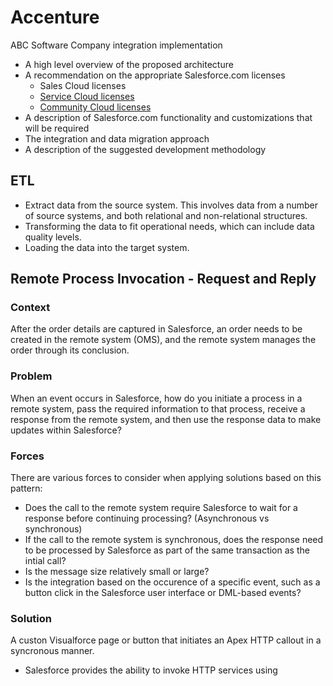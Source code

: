 # Accenture
ABC Software Company integration implementation

 * A high level overview of the proposed architecture
 * A recommendation on the appropriate Salesforce.com licenses
    * Sales Cloud licenses
    * [Service Cloud licenses](https://www.salesforce.com/products/community-cloud/overview/)
    * [Community Cloud licenses](https://www.salesforce.com/products/community-cloud/overview/)
 * A description of Salesforce.com functionality and customizations that will be required 
 * The integration and data migration approach
 * A description of the suggested development methodology
 
 
 ## ETL 
  * Extract data from the source system.  This involves data from a number of source systems, and both relational and non-relational structures.
  * Transforming the data to fit operational needs, which can include data quality levels.
  * Loading the data into the target system.

## Remote Process Invocation - Request and Reply
### Context
After the order details are captured in Salesforce, an order needs to be created in the remote system (OMS), and the remote system manages the order through its conclusion.

### Problem
When an event occurs in Salesforce, how do you initiate a process in a remote system, pass the required information to that process, receive a response from the remote system, and then use the response data to make updates within Salesforce?

### Forces
There are various forces to consider when applying solutions based on this pattern:
 * Does the call to the remote system require Salesforce to wait for a response before continuing processing?  (Asynchronous vs synchronous)
 * If the call to the remote system is synchronous, does the response need to be processed by Salesforce as part of the same transaction as the intial call?
 * Is the message size relatively small or large?
 * Is the integration based on the occurence of a specific event, such as a button click in the Salesforce user interface or DML-based events?

### Solution
A custon Visualforce page or button that initiates an Apex HTTP callout in a syncronous manner.
   * Salesforce provides the ability to invoke HTTP services using 


